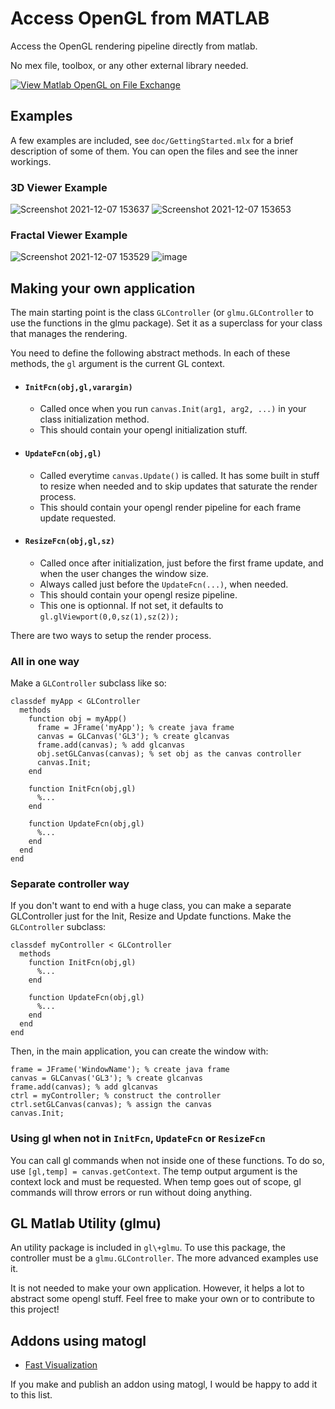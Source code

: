 # Access OpenGL from MATLAB
Access the OpenGL rendering pipeline directly from matlab.

No mex file, toolbox, or any other external library needed.

[![View Matlab OpenGL on File Exchange](https://www.mathworks.com/matlabcentral/images/matlab-file-exchange.svg)](https://www.mathworks.com/matlabcentral/fileexchange/102109-matlab-opengl)

## Examples
A few examples are included, see `doc/GettingStarted.mlx` for a brief description of some of them. You can open the files and see the inner workings.

### 3D Viewer Example
![Screenshot 2021-12-07 153637](https://user-images.githubusercontent.com/93832337/145102562-3cc09f72-08ba-433b-9840-32b8796a1f32.png)
![Screenshot 2021-12-07 153653](https://user-images.githubusercontent.com/93832337/145102580-b2fb868e-75fd-4325-886f-e94005ad60fd.png)

### Fractal Viewer Example
![Screenshot 2021-12-07 153529](https://user-images.githubusercontent.com/93832337/145102619-61f6f0d7-7512-41e2-8618-511df79a91d8.png)
![image](https://github.com/fr0nkk/matogl/assets/93832337/4a62d6c8-8f4a-41c4-962b-7ceadd749cf0)


## Making your own application
The main starting point is the class `GLController` (or `glmu.GLController` to use the functions in the glmu package). Set it as a superclass for your class that manages the rendering.

You need to define the following abstract methods. In each of these methods, the `gl` argument is the current GL context.
- #### `InitFcn(obj,gl,varargin)`
  - Called once when you run `canvas.Init(arg1, arg2, ...)` in your class initialization method.
  - This should contain your opengl initialization stuff.

- #### `UpdateFcn(obj,gl)`
  - Called everytime `canvas.Update()` is called. It has some built in stuff to resize when needed and to skip updates that saturate the render process.
  - This should contain your opengl render pipeline for each frame update requested.

- #### `ResizeFcn(obj,gl,sz)`
  - Called once after initialization, just before the first frame update, and when the user changes the window size.
  - Always called just before the `UpdateFcn(...)`, when needed.
  - This should contain your opengl resize pipeline.
  - This one is optionnal. If not set, it defaults to `gl.glViewport(0,0,sz(1),sz(2));`

There are two ways to setup the render process.
### All in one way
Make a `GLController` subclass like so:
```
classdef myApp < GLController
  methods
    function obj = myApp()
      frame = JFrame('myApp'); % create java frame
      canvas = GLCanvas('GL3'); % create glcanvas
      frame.add(canvas); % add glcanvas
      obj.setGLCanvas(canvas); % set obj as the canvas controller
      canvas.Init;
    end
    
    function InitFcn(obj,gl)
      %...
    end
    
    function UpdateFcn(obj,gl)
      %...
    end
  end
end
```
### Separate controller way
If you don't want to end with a huge class, you can make a separate GLController just for the Init, Resize and Update functions.
Make the `GLController` subclass:
```
classdef myController < GLController
  methods
    function InitFcn(obj,gl)
      %...
    end
    
    function UpdateFcn(obj,gl)
      %...
    end
  end
end
```
Then, in the main application, you can create the window with:
```
frame = JFrame('WindowName'); % create java frame
canvas = GLCanvas('GL3'); % create glcanvas
frame.add(canvas); % add glcanvas
ctrl = myController; % construct the controller
ctrl.setGLCanvas(canvas); % assign the canvas
canvas.Init;
```

### Using gl when not in `InitFcn`, `UpdateFcn` or `ResizeFcn`
You can call gl commands when not inside one of these functions. To do so, use `[gl,temp] = canvas.getContext`. The temp output argument is the context lock and must be requested. When temp goes out of scope, gl commands will throw errors or run without doing anything.

## GL Matlab Utility (glmu)
An utility package is included in `gl\+glmu`. To use this package, the controller must be a `glmu.GLController`. The more advanced examples use it.

It is not needed to make your own application. However, it helps a lot to abstract some opengl stuff. Feel free to make your own or to contribute to this project!

## Addons using matogl
- [Fast Visualization](https://www.mathworks.com/matlabcentral/fileexchange/132892-fast-visualization)

If you make and publish an addon using matogl, I would be happy to add it to this list.
